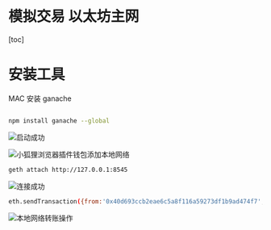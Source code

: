 # 模拟交易 以太坊主网

[toc]



# 安装工具 

MAC 安装 ganache

```bash

npm install ganache --global

```

![启动成功](https://img-blog.csdnimg.cn/09d15988b31f4bbfbacfa70296d2f95b.png)



![小狐狸浏览器插件钱包添加本地网络](https://img-blog.csdnimg.cn/69d467b41edc428488ea9b3c686e81c4.png)

```bash
geth attach http://127.0.0.1:8545
```

![连接成功](https://img-blog.csdnimg.cn/04c9f90e5c8e414480a4264b298ea3a0.png)


```bash
eth.sendTransaction({from:'0x40d693ccb2eae6c5a8f116a59273df1b9ad474f7',to:'0x4B20993Bc481177ec7E8f571ceCaE8A9e22C02db',value:'1000000000000000000'})
```

![本地网络转账操作](https://img-blog.csdnimg.cn/a61da9dd29b14d649d1a770418046ef2.png)
